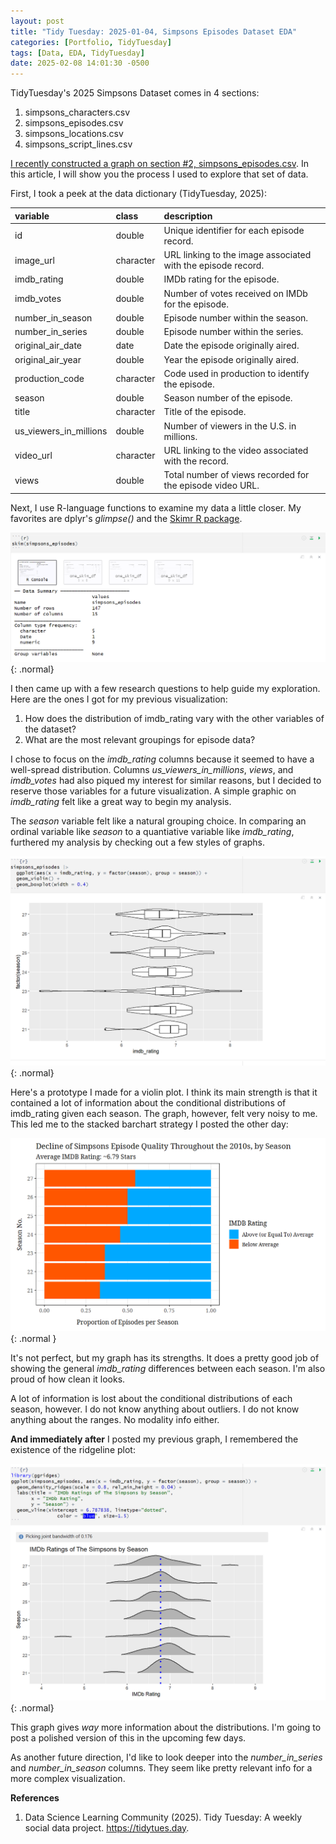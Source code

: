 ```yaml
---
layout: post
title: "Tidy Tuesday: 2025-01-04, Simpsons Episodes Dataset EDA"
categories: [Portfolio, TidyTuesday]
tags: [Data, EDA, TidyTuesday]
date: 2025-02-08 14:01:30 -0500
---
```


TidyTuesday's 2025 Simpsons Dataset comes in 4 sections:

1. simpsons_characters.csv
2. simpsons_episodes.csv
3. simpsons_locations.csv
4. simpsons_script_lines.csv


[I recently constructed a graph on section #2, simpsons_episodes.csv](https://jaclenga.github.io/posts/Simpsons_Decline/). In this article, I will show you the process I used to explore that set of data.

First, I took a peek at the data dictionary (TidyTuesday, 2025):

| variable               | class     | description                                         |
|:-----------------------|:----------|:---------------------------------------------------|
| id                     | double    | Unique identifier for each episode record.                 |
| image_url              | character | URL linking to the image associated with the episode record. |
| imdb_rating            | double    | IMDb rating for the episode. |
| imdb_votes             | double    | Number of votes received on IMDb for the episode. |
| number_in_season       | double    | Episode number within the season. |
| number_in_series       | double    | Episode number within the series. |
| original_air_date      | date      | Date the episode originally aired. |
| original_air_year      | double    | Year the episode originally aired. |
| production_code        | character | Code used in production to identify the episode. |
| season                 | double    | Season number of the episode. |
| title                  | character | Title of the episode. |
| us_viewers_in_millions | double    | Number of viewers in the U.S. in millions. |
| video_url              | character | URL linking to the video associated with the record. |
| views                  | double    | Total number of views recorded for the episode video URL. |


Next, I use R-language functions to examine my data a little closer. My favorites are dplyr's *glimpse()* and the [Skimr R package](https://cran.r-project.org/web/packages/skimr/vignettes/skimr.html).

![Simpsons Skim](/assets/img/Simpsons_Skim_Episodes.png){: .normal}

I then came up with a few research questions to help guide my exploration. Here are the ones I got for my previous visualization:

1. How does the distribution of imdb_rating vary with the other variables of the dataset?
2. What are the most relevant groupings for episode data?

I chose to focus on the *imdb_rating* columns because it seemed to have a well-spread distribution. Columns *us_viewers_in_millions*, *views*, and *imdb_votes* had also piqued my interest for similar reasons, but I decided to reserve those variables for a future visualization. A simple graphic on *imdb_rating* felt like a great way to begin my analysis.

The *season* variable felt like a natural grouping choice. In comparing an ordinal variable like *season* to a quantiative variable like *imdb_rating*, furthered my analysis by checking out a few styles of graphs.

![Simpsons Violin Prototype](/assets/img/simpsons_violin_prototype.png){: .normal}

Here's a prototype I made for a violin plot. I think its main strength is that it contained a lot of information about the conditional distributions of imdb_rating given each season. The graph, however, felt very noisy to me. This led me to the stacked barchart strategy I posted the other day:

![Stacked Barchart Simpsons Visualization](/assets/img/simpsons_decline.png){: .normal }

It's not perfect, but my graph has its strengths. It does a pretty good job of showing the general *imdb_rating* differences between each season. I'm also proud of how clean it looks.

A lot of information is lost about the conditional distributions of each season, however. I do not know anything about outliers. I do not know anything about the ranges. No modality info either.

**And immediately after** I posted my previous graph, I remembered the existence of the ridgeline plot:

![Simpsons Ridgeline Prototype](/assets/img/simpsons_ridgeline_prototype.png){: .normal}

This graph gives *way* more information about the distributions. I'm going to post a polished version of this in the upcoming few days.

As another future direction, I'd like to look deeper into the *number_in_series* and *number_in_season* columns. They seem like pretty relevant info for a more complex visualization.


**References**

1. Data Science Learning Community (2025). Tidy Tuesday: A weekly social data project. https://tidytues.day.